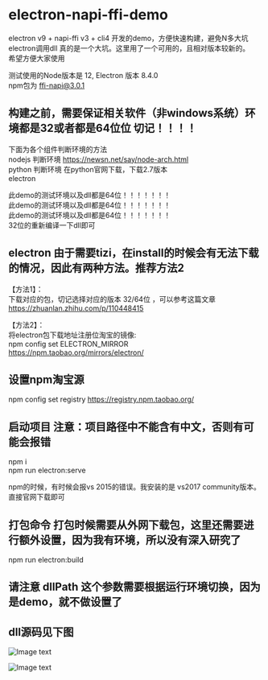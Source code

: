# electron-napi-ffi-demo
electron v9 + napi-ffi v3 + cli4 开发的demo，方便快速构建，避免N多大坑  
electron调用dll 真的是一个大坑。这里用了一个可用的，且相对版本较新的。  
希望方便大家使用  

测试使用的Node版本是 12, Electron 版本 8.4.0  
npm包为 ffi-napi@3.0.1  

## 构建之前，需要保证相关软件（非windows系统）环境都是32或者都是64位位 切记！！！！
下面为各个组件判断环境的方法  
nodejs   判断环境 https://newsn.net/say/node-arch.html  
python   判断环境 在python官网下载，下载2.7版本  
electron   

此demo的测试环境以及dll都是64位！！！！！！！  
此demo的测试环境以及dll都是64位！！！！！！！  
此demo的测试环境以及dll都是64位！！！！！！！  
32位的重新编译一下dll即可  

## electron 由于需要tizi，在install的时候会有无法下载的情况，因此有两种方法。推荐方法2  
【方法1】：  
下载对应的包，切记选择对应的版本 32/64位  ，可以参考这篇文章
https://zhuanlan.zhihu.com/p/110448415  
  
【方法2】：   
将electron包下载地址注册位淘宝的镜像:  
npm config set ELECTRON_MIRROR https://npm.taobao.org/mirrors/electron/  

## 设置npm淘宝源  
npm config set registry https://registry.npm.taobao.org/

## 启动项目  注意：项目路径中不能含有中文，否则有可能会报错
npm i <!-- 如果提示c++版本 可以尝试 npm install --msvs_version 2015 -->  
npm run electron:serve

npm的时候，有时候会报vs 2015的错误。我安装的是 vs2017 community版本。直接官网下载即可

## 打包命令 打包时候需要从外网下载包，这里还需要进行额外设置，因为我有环境，所以没有深入研究了
npm run electron:build

## 请注意 dllPath 这个参数需要根据运行环境切换，因为是demo，就不做设置了

## dll源码见下图  
![Image text](https://raw.githubusercontent.com/huskyIsMe/electron9-vue-napiffi-demo/master/src/assets/img1.png)

![Image text](https://raw.githubusercontent.com/huskyIsMe/electron9-vue-napiffi-demo/master/src/assets/img2.png)

```bash
